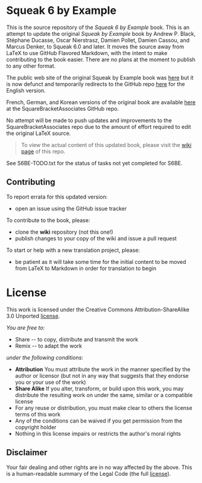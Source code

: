 # Squeak 6 by Example

This is the source repository of the _Squeak 6 by Example_ book. This is an attempt to update the original _Squeak by Example_ book by Andrew P. Black, Stéphane Ducasse, Oscar Nierstrasz, Damien Pollet, Damien Cassou, and Marcus Denker, to Squeak 6.0 and later. It moves the source away from LaTeX to use GitHub Flavored Markdown, with the intent to make contributing to the book easier. There are no plans at the moment to publish to any other format.

The public web site of the original Squeak by Example book was [here](http://squeakbyexample.org/) but it is now defunct and temporarily redirects to the GitHub repo [here](https://github.com/SquareBracketAssociates/SqueakByExample-english) for the English version.

French, German, and Korean versions of the original book are available [here](http://github.com/SquareBracketAssociates/) at the SquareBracketAssociates GitHub repo.

No attempt will be made to push updates and improvements to the SquareBracketAssociates repo due to the amount of effort required to edit the original LaTeX source.

> To view the actual content of this updated book, please visit the [wiki page](https://github.com/stephensmith9/squeak6byexample/wiki) of this repo.

See S6BE-TODO.txt for the status of tasks not yet completed for S6BE.

## Contributing

To report errata for this updated version:

- open an issue using the GitHub issue tracker

To contribute to the book, please:

- clone the **wiki** repository (not this one!)
- publish changes to your copy of the wiki and issue a pull request

To start or help with a new translation project, please:

- be patient as it will take some time for the initial content to be moved from LaTeX to Markdown in order for translation to begin

# License

This work is licensed under the Creative Commons Attribution-ShareAlike 3.0 Unported [license](http://creativecommons.org/licenses/by-sa/3.0/).

_You are free to:_

- Share -- to copy, distribute and transmit the work
- Remix -- to adapt the work

_under the following conditions:_

- **Attribution** You must attribute the work in the manner specified by the author or licensor (but not in any way that suggests that they endorse you or your use of the work)
- **Share Alike** If you alter, transform, or build upon this work, you may distribute the resulting work on under the same, similar or a compatible license
- For any reuse or distribution, you must make clear to others the license terms of this work
- Any of the conditions can be waived if you get permission from the copyright holder
- Nothing in this license impairs or restricts the author's moral rights

## Disclaimer

Your fair dealing and other rights are in no way affected by the above. This is a human-readable summary of the Legal Code (the full [license](https://creativecommons.org/licenses/by-sa/3.0/legalcode)).

